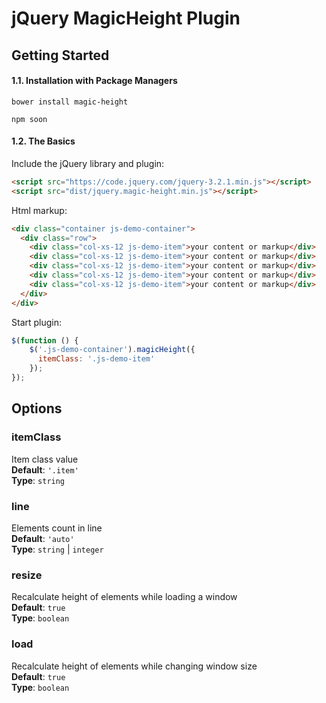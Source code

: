# jQuery MagicHeight Plugin

## Getting Started

#### 1.1. Installation with Package Managers

```shell
bower install magic-height
```

```shell
npm soon
```

#### 1.2. The Basics
Include the jQuery library and plugin:

```html
<script src="https://code.jquery.com/jquery-3.2.1.min.js"></script>
<script src="dist/jquery.magic-height.min.js"></script>
```

Html markup:

```html
<div class="container js-demo-container">
  <div class="row">
    <div class="col-xs-12 js-demo-item">your content or markup</div>
    <div class="col-xs-12 js-demo-item">your content or markup</div>
    <div class="col-xs-12 js-demo-item">your content or markup</div>
    <div class="col-xs-12 js-demo-item">your content or markup</div>
    <div class="col-xs-12 js-demo-item">your content or markup</div>
  </div>
</div>
```
Start plugin:

```js
$(function () {
    $('.js-demo-container').magicHeight({
      itemClass: '.js-demo-item'
    });
});
```

## Options

### itemClass
Item class value  
**Default**: `'.item'`  
**Type**: `string`

### line
Elements count in line  
**Default**: `'auto'`  
**Type**: `string` | `integer`

### resize
Recalculate height of elements while loading a window  
**Default**: `true`  
**Type**: `boolean`

### load
Recalculate height of elements while changing window size  
**Default**: `true`  
**Type**: `boolean`